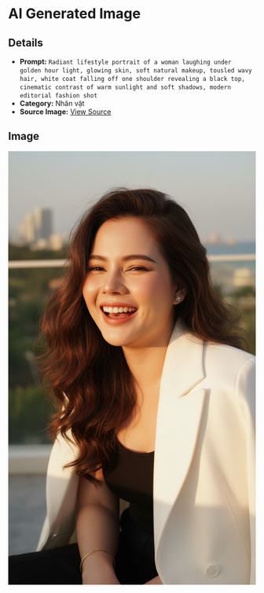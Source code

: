 # AI Generated Image

## Details
- **Prompt:** `Radiant lifestyle portrait of a woman laughing under golden hour light, glowing skin, soft natural makeup, tousled wavy hair, white coat falling off one shoulder revealing a black top, cinematic contrast of warm sunlight and soft shadows, modern editorial fashion shot
`
- **Category:** Nhân vật
- **Source Image:** [View Source](https://raw.githubusercontent.com/lenzcomvth/ImageLibrary/main/Female.png)

## Image
![AI Generated Image](./image-2025-10-02T18-35-46-841Z.jpg)